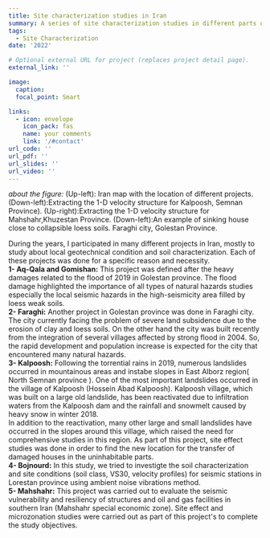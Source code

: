 ```yaml
---
title: Site characterization studies in Iran
summary: A series of site characterization studies in different parts of Iran
tags:
  - Site Characterization
date: '2022'

# Optional external URL for project (replaces project detail page).
external_link: ''

image:
  caption: 
  focal_point: Smart

links:
  - icon: envelope
    icon_pack: fas
    name: your comments
    link: '/#contact'
url_code: ''
url_pdf: ''
url_slides: ''
url_video: ''
---
```

*about the figure:* (Up-left): Iran map with the location of different projects. (Down-left):Extracting the 1-D velocity structure for Kalpoosh, Semnan Province). (Up-right):Extracting the 1-D velocity structure for Mahshahr,Khuzestan Province. (Down-left):An example of sinking house close to collapsible loess soils. Faraghi city, Golestan Province.

During the years, I participated in many different projects in Iran, mostly to study about local geotechnical condition and soil characterization. Each of these projects was done for a specific reason and necessity.<br />
**1- Aq-Qala and Gomishan:** This project was defined after the heavy damages related to the flood of 2019 in Golestan province. The flood damage highlighted the importance of all types of natural hazards studies especially the local seismic hazards in the high-seismicity area filled by loess weak soils.<br />
**2- Faraghi:** Another project in Golestan province was done in Faraghi city. The city currently facing the problem of severe land subsidence due to the erosion of clay and loess soils. On the other hand the city was built recently from the integration of several villages affected by strong flood in 2004. So, the rapid development and population increase is expected for the city that encountered many natural hazards.<br />
**3- Kalpoosh:** Following the torrential rains in 2019, numerous landslides occurred in mountainous areas and instabe slopes in East Alborz region( North Semnan province ). One of the most important landslides occurred in the village of Kalpoosh (Hossein Abad Kalpoosh). Kalpoosh village, which was built on a large old landslide, has been reactivated due to infiltration waters from the Kalpoosh dam and the rainfall and snowmelt caused by heavy snow in winter 2018.<br /> In addition to the reactivation, many other large and small landslides have occurred in the slopes around this village, which raised the need for comprehensive studies in this region. As part of this project, site effect studies was done in order to find the new location for the transfer of damaged houses in the uninhabitable parts.<br />
**4- Bojnourd:** In this study, we tried to investigte the soil characterization and site conditions (soil class, VS30, velocity profiles) for seismic stations in Lorestan province using ambient noise vibrations method.<br />
**5- Mahshahr:** This project was carried out to evaluate  the seismic vulnerability and resiliency of structures and oil and gas facilities in southern Iran (Mahshahr special economic zone). Site effect and microzonation studies were carried out as part of this project's to complete the study objectives.<br />